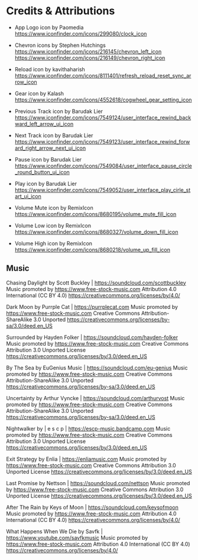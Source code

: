# Credits & Attributions

- App Logo icon by Paomedia <https://www.iconfinder.com/icons/299080/clock_icon>
- Chevron icons by Stephen Hutchings <https://www.iconfinder.com/icons/216145/chevron_left_icon> <https://www.iconfinder.com/icons/216149/chevron_right_icon>
- Reload icon by kavithaharish <https://www.iconfinder.com/icons/8111401/refresh_reload_reset_sync_arrow_icon>
- Gear icon by Kalash <https://www.iconfinder.com/icons/4552618/cogwheel_gear_setting_icon>

- Previous Track icon by Barudak Lier <https://www.iconfinder.com/icons/7549124/user_interface_rewind_backward_left_arrow_ui_icon>
- Next Track icon by Barudak Lier <https://www.iconfinder.com/icons/7549123/user_interface_rewind_forward_right_arrow_next_ui_icon>
- Pause icon by Barudak Lier <https://www.iconfinder.com/icons/7549084/user_interface_pause_circle_round_button_ui_icon>
- Play icon by Barudak Lier <https://www.iconfinder.com/icons/7549052/user_interface_play_cirle_start_ui_icon>
- Volume Mute icon by RemixIcon <https://www.iconfinder.com/icons/8680195/volume_mute_fill_icon>
- Volume Low icon by RemixIcon <https://www.iconfinder.com/icons/8680327/volume_down_fill_icon>
- Volume High icon by RemixIcon <https://www.iconfinder.com/icons/8680218/volume_up_fill_icon>

## Music

Chasing Daylight by Scott Buckley | <https://soundcloud.com/scottbuckley>
Music promoted by <https://www.free-stock-music.com>
Attribution 4.0 International (CC BY 4.0)
<https://creativecommons.org/licenses/by/4.0/>

Dark Moon by Purrple Cat | <https://purrplecat.com>
Music promoted by <https://www.free-stock-music.com>
Creative Commons Attribution-ShareAlike 3.0 Unported
<https://creativecommons.org/licenses/by-sa/3.0/deed.en_US>

Surrounded by Hayden Folker | <https://soundcloud.com/hayden-folker>
Music promoted by <https://www.free-stock-music.com>
Creative Commons Attribution 3.0 Unported License
<https://creativecommons.org/licenses/by/3.0/deed.en_US>

By The Sea by EuGenius Music | <https://soundcloud.com/eu-genius>
Music promoted by <https://www.free-stock-music.com>
Creative Commons Attribution-ShareAlike 3.0 Unported
<https://creativecommons.org/licenses/by-sa/3.0/deed.en_US>

Uncertainty by Arthur Vyncke | <https://soundcloud.com/arthurvost>
Music promoted by <https://www.free-stock-music.com>
Creative Commons Attribution-ShareAlike 3.0 Unported
<https://creativecommons.org/licenses/by-sa/3.0/deed.en_US>

Nightwalker by | e s c p | <https://escp-music.bandcamp.com>
Music promoted by <https://www.free-stock-music.com>
Creative Commons Attribution 3.0 Unported License
<https://creativecommons.org/licenses/by/3.0/deed.en_US>

Exit Strategy by Enlia | <https://enliamusic.com>
Music promoted by <https://www.free-stock-music.com>
Creative Commons Attribution 3.0 Unported License
<https://creativecommons.org/licenses/by/3.0/deed.en_US>

Last Promise by Nettson | <https://soundcloud.com/nettson>
Music promoted by <https://www.free-stock-music.com>
Creative Commons Attribution 3.0 Unported License
<https://creativecommons.org/licenses/by/3.0/deed.en_US>

After The Rain by Keys of Moon | <https://soundcloud.com/keysofmoon>
Music promoted by <https://www.free-stock-music.com>
Attribution 4.0 International (CC BY 4.0)
<https://creativecommons.org/licenses/by/4.0/>

What Happens When We Die by Savfk | <https://www.youtube.com/savfkmusic>
Music promoted by <https://www.free-stock-music.com>
Attribution 4.0 International (CC BY 4.0)
<https://creativecommons.org/licenses/by/4.0/>
